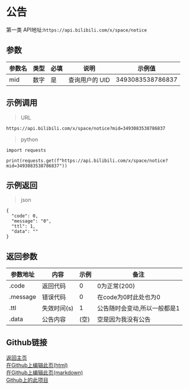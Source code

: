 # 公告  
第一类
API地址:`https://api.bilibili.com/x/space/notice`  
## 参数  
| 参数名 | 类型   | 必填 | 说明               | 示例值           |
|--------|--------|------|--------------------|------------------|
| mid    | 数字 | 是   | 查询用户的 UID     | 3493083538786837 |

## 示例调用  
>URL


```
https://api.bilibili.com/x/space/notice?mid=3493083538786837
```  
>python


```
import requests

print(requests.get(f"https://api.bilibili.com/x/space/notice?mid=3493083538786837"))
```

## 示例返回  
>json


```
{
  "code": 0,
  "message": "0",
  "ttl": 1,
  "data": ""
}
```

## 返回参数
| 参数地址  |  内容 |  示例 |  备注 |  
| ------------ | ---------------- | ------------ | ------------ |   
| .code  | 返回代码  | 0  |  0为正常(200) |  
|  .message | 错误代码  | 0  | 在code为0时此处也为0  |  
|  .ttl |  失效时间(s) | 1  | 公告随时会变动,所以一般都是1  |  
| .data  | 公告内容  | (空) |  空是因为我没有公告 |  

## Github链接
[返回主页](https://qiufengcute.github.io/unofficial-bilibili-apis-docs/)  
[在Github上编辑此页(html)](https://github.com/qiufengcute/unofficial-bilibili-apis-docs/edit/main/docs/html/notice.html)  
[在Github上编辑此页(markdown)](https://github.com/qiufengcute/unofficial-bilibili-apis-docs/edit/main/docs/markdown/notice.md)  
[Github上的此项目](https://github.com/qiufengcute/unofficial-bilibili-apis-docs/)
